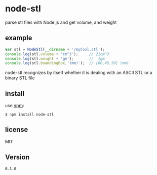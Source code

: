 node-stl
========

parse stl files with Node.js and get volume, and weight

## example

```javascript
var stl = NodeStl(__dirname + '/myCool.stl');
console.log(stl.volume + 'cm^3');     // 21cm^3
console.log(stl.weight + 'gm');       //  1gm
console.log(stl.boundingBox,'(mm)');  // [60,45,50] (mm)
```
node-stl recognizes by itself whether it is dealing with an ASCII STL or a binary STL file

## install

use [npm](https://npmjs.org):

```shell
$ npm install node-stl
```

## license

MIT

## Version

`0.1.0`
